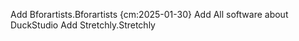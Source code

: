 
Add Bforartists.Bforartists {cm:2025-01-30}
Add All software about DuckStudio
Add Stretchly.Stretchly